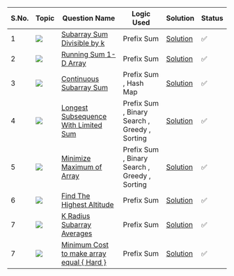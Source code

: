 S.No. | Topic | Question Name | Logic Used | Solution | Status |
------|---------------|------------|-------|------|------|
1 | ![](https://img.shields.io/badge/Prefix-Sum-f0772b?style=for-the-badge&logo=array&logoColor=black) | [Subarray Sum Divisible by k](https://leetcode.com/problems/subarray-sums-divisible-by-k/) | Prefix Sum | [Solution](https://github.com/himanshugupta09/LEETCODE_SOLUTIONS/blob/main/Prefix%20Sum/Subarray_sum_divisible_by_K.cpp) | ✅ |
2 | ![](https://img.shields.io/badge/Prefix-Sum-f0772b?style=for-the-badge&logo=array&logoColor=black) | [Running Sum 1-D Array](https://leetcode.com/problems/running-sum-of-1d-array/) | Prefix Sum | [Solution](https://github.com/himanshugupta09/LEETCODE_SOLUTIONS/blob/main/Prefix%20Sum/running-sum-of-1d-array.cpp) | ✅ |
3 | ![](https://img.shields.io/badge/Prefix-Sum-f0772b?style=for-the-badge&logo=array&logoColor=black) | [Continuous Subarray Sum](https://leetcode.com/problems/continuous-subarray-sum/) | Prefix Sum , Hash Map | [Solution](https://github.com/himanshugupta09/LEETCODE_SOLUTIONS/blob/main/Prefix%20Sum/continuous-subarray-sum.cpp) | ✅ |
4 | ![](https://img.shields.io/badge/Prefix-Sum-f0772b?style=for-the-badge&logo=array&logoColor=black) | [Longest Subsequence With Limited Sum](https://leetcode.com/problems/longest-subsequence-with-limited-sum/description/) | Prefix Sum , Binary Search , Greedy , Sorting | [Solution](https://github.com/himanshugupta09/LEETCODE_SOLUTIONS/blob/main/Prefix%20Sum/longest-subsequence-with-limited-sum.cpp) | ✅ |
5 | ![](https://img.shields.io/badge/Prefix-Sum-f0772b?style=for-the-badge&logo=array&logoColor=black) | [Minimize Maximum of Array](https://leetcode.com/problems/minimize-maximum-of-array/description/) | Prefix Sum , Binary Search , Greedy , Sorting | [Solution](https://github.com/himanshugupta09/LEETCODE_SOLUTIONS/blob/main/Prefix%20Sum/minimize-maximum-of-array.cpp) | ✅ |
6 | ![](https://img.shields.io/badge/Prefix-Sum-f0772b?style=for-the-badge&logo=array&logoColor=black) | [Find The Highest Altitude](https://leetcode.com/problems/find-the-highest-altitude/description/) | Prefix Sum  | [Solution](https://github.com/himanshugupta09/LEETCODE_SOLUTIONS/blob/main/Prefix%20Sum/find-the-highest-altitude.cpp) | ✅ |
7 | ![](https://img.shields.io/badge/Prefix-Sum-f0772b?style=for-the-badge&logo=array&logoColor=black) | [K Radius Subarray Averages](https://leetcode.com/problems/k-radius-subarray-averages/description/) | Prefix Sum  | [Solution](https://github.com/himanshugupta09/LEETCODE_SOLUTIONS/blob/main/Prefix%20Sum/k-radius-subarray-averages.cpp) | ✅ |
7 | ![](https://img.shields.io/badge/Prefix-Sum-f0772b?style=for-the-badge&logo=array&logoColor=black) | [Minimum Cost to make array equal { Hard }](https://leetcode.com/problems/minimum-cost-to-make-array-equal/description/) | Prefix Sum  | [Solution](https://github.com/himanshugupta09/LEETCODE_SOLUTIONS/blob/main/Prefix%20Sum/minimum-cost-to-make-array-equal.cpp) | ✅ |




















